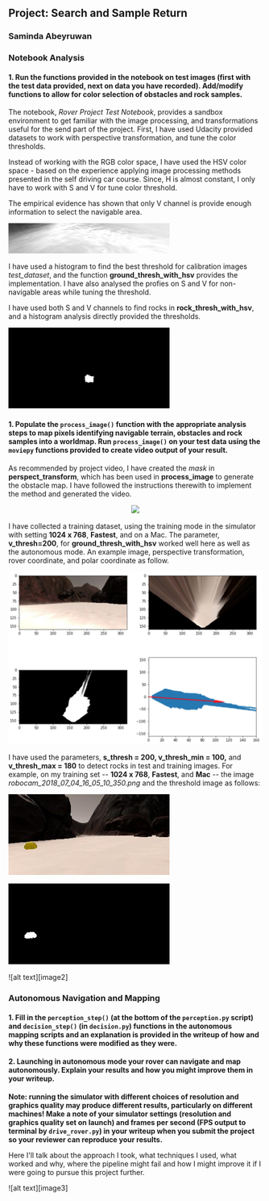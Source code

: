 ## Project: Search and Sample Return
### Saminda Abeyruwan

### Notebook Analysis
#### 1. Run the functions provided in the notebook on test images (first with the test data provided, next on data you have recorded). Add/modify functions to allow for color selection of obstacles and rock samples.

The notebook, _Rover Project Test Notebook_, provides a sandbox environment to get familiar with
the image processing, and transformations useful for the send part of the project. First, I have used
Udacity provided datasets to work with perspective transformation, and tune the color thresholds. 

Instead of working with the RGB color space, I have used the HSV color space - based on the experience
applying image processing methods presented in the self driving car course. Since, H is almost 
constant, I only have to work with S and V for tune color threshold. 

The empirical evidence has shown that only V channel is provide enough information to select
the navigable area.  

![alt text](./misc/img2_LV.png)

I have used a histogram to find the best threshold for calibration images _test_dataset_, and 
the function __ground_thresh_with_hsv__ provides the implementation. I have also analysed the 
profies on S and V for non-navigable areas while tuning the threshold. 

I have used both S and V channels to find rocks in __rock_thresh_with_hsv__, and a histogram analysis
directly provided the thresholds.  

![alt text](./misc/rock_threshed3.png)


#### 1. Populate the `process_image()` function with the appropriate analysis steps to map pixels identifying navigable terrain, obstacles and rock samples into a worldmap.  Run `process_image()` on your test data using the `moviepy` functions provided to create video output of your result. 

As recommended by project video, I have created the _mask_ in __perspect_transform__, which has
been used in __process_image__ to generate the obstacle map. I have followed the instructions
therewith to implement the method and generated the video. 

<p align="center">
<img src="output/test_mapping.gif" width="500"/>
</p>

I have collected a training dataset, using the training mode in the simulator with setting __1024 x 768__, 
__Fastest__, and on a Mac. The parameter, __v_thresh=200__, for __ground_thresh_with_hsv__ worked 
well here as well as the autonomous mode. An example image, perspective transformation, rover coordinate,
and polar coordinate as follow.

![alt text](./misc/nav_train.png)

I have used the parameters, __s_thresh = 200, v_thresh_min = 100,__ and __v_thresh_max = 180__ to detect
rocks in test and training images. For example, on my training set -- __1024 x 768__, 
__Fastest__, and __Mac__ -- the image _robocam_2018_07_04_16_05_10_350.png_ and the threshold image 
as follows:

![alt text](./misc/rock_img_train.png)

![alt text](./misc/rock_img_th.png)
 

![alt text][image2]
### Autonomous Navigation and Mapping

#### 1. Fill in the `perception_step()` (at the bottom of the `perception.py` script) and `decision_step()` (in `decision.py`) functions in the autonomous mapping scripts and an explanation is provided in the writeup of how and why these functions were modified as they were.


#### 2. Launching in autonomous mode your rover can navigate and map autonomously.  Explain your results and how you might improve them in your writeup.  

**Note: running the simulator with different choices of resolution and graphics quality may produce different results, particularly on different machines!  Make a note of your simulator settings (resolution and graphics quality set on launch) and frames per second (FPS output to terminal by `drive_rover.py`) in your writeup when you submit the project so your reviewer can reproduce your results.**

Here I'll talk about the approach I took, what techniques I used, what worked and why, where the pipeline might fail and how I might improve it if I were going to pursue this project further.  



![alt text][image3]


